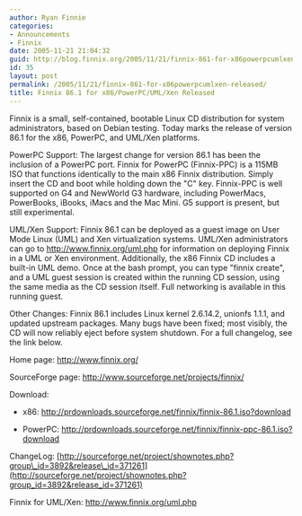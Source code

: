 ```yaml
---
author: Ryan Finnie
categories:
- Announcements
- Finnix
date: 2005-11-21 21:04:32
guid: http://blog.finnix.org/2005/11/21/finnix-861-for-x86powerpcumlxen-released/
id: 35
layout: post
permalink: /2005/11/21/finnix-861-for-x86powerpcumlxen-released/
title: Finnix 86.1 for x86/PowerPC/UML/Xen Released
---
```

Finnix is a small, self-contained, bootable Linux CD distribution for system administrators, based on Debian testing. Today marks the release of version 86.1 for the x86, PowerPC, and UML/Xen platforms. 

PowerPC Support: The largest change for version 86.1 has been the inclusion of a PowerPC port. Finnix for PowerPC (Finnix-PPC) is a 115MB ISO that functions identically to the main x86 Finnix distribution. Simply insert the CD and boot while holding down the "C" key. Finnix-PPC is well supported on G4 and NewWorld G3 hardware, including PowerMacs, PowerBooks, iBooks, iMacs and the Mac Mini. G5 support is present, but still experimental. 

UML/Xen Support: Finnix 86.1 can be deployed as a guest image on User Mode Linux (UML) and Xen virtualization systems. UML/Xen administrators can go to http://www.finnix.org/uml.php for information on deploying Finnix in a UML or Xen environment. Additionally, the x86 Finnix CD includes a built-in UML demo. Once at the bash prompt, you can type "finnix create", and a UML guest session is created within the running CD session, using the same media as the CD session itself. Full networking is available in this running guest. 

Other Changes: Finnix 86.1 includes Linux kernel 2.6.14.2, unionfs 1.1.1, and updated upstream packages. Many bugs have been fixed; most visibly, the CD will now reliably eject before system shutdown. For a full changelog, see the link below. 

Home page: <http://www.finnix.org/>
  
SourceForge page: <http://www.sourceforge.net/projects/finnix/>
  
Download:
  
* x86: <http://prdownloads.sourceforge.net/finnix/finnix-86.1.iso?download>
  
* PowerPC: <http://prdownloads.sourceforge.net/finnix/finnix-ppc-86.1.iso?download>
  
ChangeLog: [http://sourceforge.net/project/shownotes.php?group\_id=3892&release\_id=371261](http://sourceforge.net/project/shownotes.php?group_id=3892&release_id=371261)
  
Finnix for UML/Xen: <http://www.finnix.org/uml.php>
